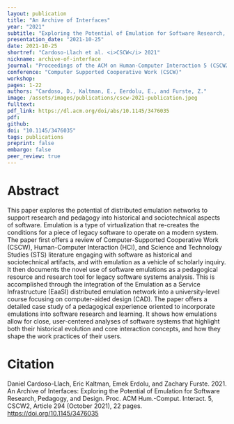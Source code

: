 ```yaml
--- 
layout: publication
title: "An Archive of Interfaces"
year: "2021"
subtitle: "Exploring the Potential of Emulation for Software Research, Pedagogy, and Design"
presentation_date: "2021-10-25"
date: 2021-10-25
shortref: "Cardoso-Llach et al. <i>CSCW</i> 2021"
nickname: archive-of-interface
journal: "Proceedings of the ACM on Human-Computer Interaction 5 (CSCW2)"
conference: "Computer Supported Cooperative Work (CSCW)"
workshop: 
pages: 1-22
authors: "Cardoso, D., Kaltman, E., Eerdolu, E., and Furste, Z."
image: /assets/images/publications/cscw-2021-publication.jpeg
fulltext:
pdf_link: https://dl.acm.org/doi/abs/10.1145/3476035 
pdf:
github:
doi: "10.1145/3476035"
tags: publications
preprint: false
embargo: false
peer_review: true
---
```


# Abstract
This paper explores the potential of distributed emulation networks to support research and pedagogy into historical and sociotechnical aspects of software. Emulation is a type of virtualization that re-creates the conditions for a piece of legacy software to operate on a modern system. The paper first offers a review of Computer-Supported Cooperative Work (CSCW), Human-Computer Interaction (HCI), and Science and Technology Studies (STS) literature engaging with software as historical and sociotechnical artifacts, and with emulation as a vehicle of scholarly inquiry. It then documents the novel use of software emulations as a pedagogical resource and research tool for legacy software systems analysis. This is accomplished through the integration of the Emulation as a Service Infrastructure (EaaSI) distributed emulation network into a university-level course focusing on computer-aided design (CAD). The paper offers a detailed case study of a pedagogical experience oriented to incorporate emulations into software research and learning. It shows how emulations allow for close, user-centered analyses of software systems that highlight both their historical evolution and core interaction concepts, and how they shape the work practices of their users.

# Citation

Daniel Cardoso-Llach, Eric Kaltman, Emek Erdolu, and Zachary Furste. 2021. An Archive of Interfaces: Exploring the Potential of Emulation for Software Research, Pedagogy, and Design. Proc. ACM Hum.-Comput. Interact. 5, CSCW2, Article 294 (October 2021), 22 pages. https://doi.org/10.1145/3476035

  

